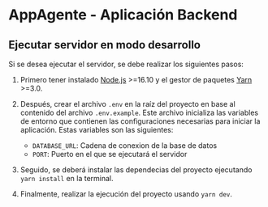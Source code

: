# AppAgente - Aplicación Backend

## Ejecutar servidor en modo desarrollo

Si se desea ejecutar el servidor, se debe realizar los siguientes pasos:

1. Primero tener instalado [Node.js](https://nodejs.org/es) >=16.10 y el gestor de paquetes [Yarn](https://yarnpkg.com/getting-started/install) >=3.0.

2. Después, crear el archivo `.env` en la raíz del proyecto en base al contenido del archivo `.env.example`. Este archivo inicializa las variables de entorno que contienen las configuraciones necesarias para iniciar la aplicación. Estas variables son las siguientes:

   - `DATABASE_URL`: Cadena de conexion de la base de datos
   - `PORT`: Puerto en el que se ejecutará el servidor

3. Seguido, se deberá instalar las dependecias del proyecto ejecutando `yarn install` en la terminal.

4. Finalmente, realizar la ejecución del proyecto usando `yarn dev`.
